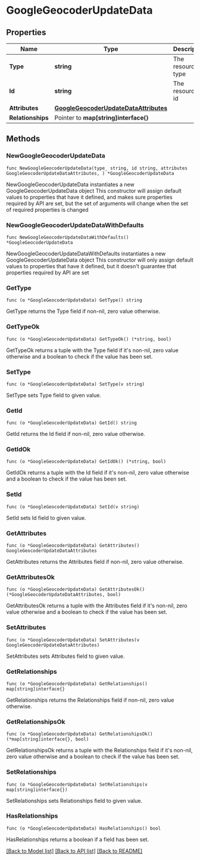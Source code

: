 # GoogleGeocoderUpdateData

## Properties

Name | Type | Description | Notes
------------ | ------------- | ------------- | -------------
**Type** | **string** | The resource&#39;s type | 
**Id** | **string** | The resource&#39;s id | 
**Attributes** | [**GoogleGeocoderUpdateDataAttributes**](GoogleGeocoderUpdateDataAttributes.md) |  | 
**Relationships** | Pointer to **map[string]interface{}** |  | [optional] 

## Methods

### NewGoogleGeocoderUpdateData

`func NewGoogleGeocoderUpdateData(type_ string, id string, attributes GoogleGeocoderUpdateDataAttributes, ) *GoogleGeocoderUpdateData`

NewGoogleGeocoderUpdateData instantiates a new GoogleGeocoderUpdateData object
This constructor will assign default values to properties that have it defined,
and makes sure properties required by API are set, but the set of arguments
will change when the set of required properties is changed

### NewGoogleGeocoderUpdateDataWithDefaults

`func NewGoogleGeocoderUpdateDataWithDefaults() *GoogleGeocoderUpdateData`

NewGoogleGeocoderUpdateDataWithDefaults instantiates a new GoogleGeocoderUpdateData object
This constructor will only assign default values to properties that have it defined,
but it doesn't guarantee that properties required by API are set

### GetType

`func (o *GoogleGeocoderUpdateData) GetType() string`

GetType returns the Type field if non-nil, zero value otherwise.

### GetTypeOk

`func (o *GoogleGeocoderUpdateData) GetTypeOk() (*string, bool)`

GetTypeOk returns a tuple with the Type field if it's non-nil, zero value otherwise
and a boolean to check if the value has been set.

### SetType

`func (o *GoogleGeocoderUpdateData) SetType(v string)`

SetType sets Type field to given value.


### GetId

`func (o *GoogleGeocoderUpdateData) GetId() string`

GetId returns the Id field if non-nil, zero value otherwise.

### GetIdOk

`func (o *GoogleGeocoderUpdateData) GetIdOk() (*string, bool)`

GetIdOk returns a tuple with the Id field if it's non-nil, zero value otherwise
and a boolean to check if the value has been set.

### SetId

`func (o *GoogleGeocoderUpdateData) SetId(v string)`

SetId sets Id field to given value.


### GetAttributes

`func (o *GoogleGeocoderUpdateData) GetAttributes() GoogleGeocoderUpdateDataAttributes`

GetAttributes returns the Attributes field if non-nil, zero value otherwise.

### GetAttributesOk

`func (o *GoogleGeocoderUpdateData) GetAttributesOk() (*GoogleGeocoderUpdateDataAttributes, bool)`

GetAttributesOk returns a tuple with the Attributes field if it's non-nil, zero value otherwise
and a boolean to check if the value has been set.

### SetAttributes

`func (o *GoogleGeocoderUpdateData) SetAttributes(v GoogleGeocoderUpdateDataAttributes)`

SetAttributes sets Attributes field to given value.


### GetRelationships

`func (o *GoogleGeocoderUpdateData) GetRelationships() map[string]interface{}`

GetRelationships returns the Relationships field if non-nil, zero value otherwise.

### GetRelationshipsOk

`func (o *GoogleGeocoderUpdateData) GetRelationshipsOk() (*map[string]interface{}, bool)`

GetRelationshipsOk returns a tuple with the Relationships field if it's non-nil, zero value otherwise
and a boolean to check if the value has been set.

### SetRelationships

`func (o *GoogleGeocoderUpdateData) SetRelationships(v map[string]interface{})`

SetRelationships sets Relationships field to given value.

### HasRelationships

`func (o *GoogleGeocoderUpdateData) HasRelationships() bool`

HasRelationships returns a boolean if a field has been set.


[[Back to Model list]](../README.md#documentation-for-models) [[Back to API list]](../README.md#documentation-for-api-endpoints) [[Back to README]](../README.md)


